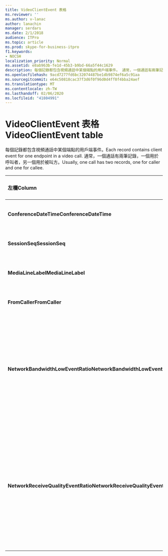 ```yaml
---
title: VideoClientEvent 表格
ms.reviewer: ''
ms.author: v-lanac
author: lanachin
manager: serdars
ms.date: 2/1/2018
audience: ITPro
ms.topic: article
ms.prod: skype-for-business-itpro
f1.keywords:
- NOCSH
localization_priority: Normal
ms.assetid: e8ab963b-fe1d-45b3-b9bd-66a5f44c1629
description: 每個記錄都包含視頻通話中某個端點的用戶端事件。 通常，一個通話有兩筆記錄，一個用於呼叫者，另一個用於被叫方。
ms.openlocfilehash: 9acd7277fd6bc32074487be1db9874ef6a5c91aa
ms.sourcegitcommit: e64c50818cac37f3d6f0f96d0d4ff0f4bba24aef
ms.translationtype: MT
ms.contentlocale: zh-TW
ms.lasthandoff: 02/06/2020
ms.locfileid: "41804991"
---
```

# <a name="videoclientevent-table"></a><span data-ttu-id="39d88-104">VideoClientEvent 表格</span><span class="sxs-lookup"><span data-stu-id="39d88-104">VideoClientEvent table</span></span>
 
<span data-ttu-id="39d88-105">每個記錄都包含視頻通話中某個端點的用戶端事件。</span><span class="sxs-lookup"><span data-stu-id="39d88-105">Each record contains client event for one endpoint in a video call.</span></span> <span data-ttu-id="39d88-106">通常，一個通話有兩筆記錄，一個用於呼叫者，另一個用於被叫方。</span><span class="sxs-lookup"><span data-stu-id="39d88-106">Usually, one call has two records, one for caller and one for callee.</span></span>
  
|<span data-ttu-id="39d88-107">**左欄**</span><span class="sxs-lookup"><span data-stu-id="39d88-107">**Column**</span></span>|<span data-ttu-id="39d88-108">**資料類型**</span><span class="sxs-lookup"><span data-stu-id="39d88-108">**Data Type**</span></span>|<span data-ttu-id="39d88-109">**索引鍵/索引**</span><span class="sxs-lookup"><span data-stu-id="39d88-109">**Key/Index**</span></span>|<span data-ttu-id="39d88-110">**詳細資料**</span><span class="sxs-lookup"><span data-stu-id="39d88-110">**Details**</span></span>|
|:-----|:-----|:-----|:-----|
|<span data-ttu-id="39d88-111">**ConferenceDateTime**</span><span class="sxs-lookup"><span data-stu-id="39d88-111">**ConferenceDateTime**</span></span> <br/> |<span data-ttu-id="39d88-112">datetime</span><span class="sxs-lookup"><span data-stu-id="39d88-112">datetime</span></span>  <br/> |<span data-ttu-id="39d88-113">首選</span><span class="sxs-lookup"><span data-stu-id="39d88-113">Primary</span></span>  <br/> |<span data-ttu-id="39d88-114">從[MediaLine 資料表](medialine-0.md)中參照。</span><span class="sxs-lookup"><span data-stu-id="39d88-114">Referenced from the [MediaLine table](medialine-0.md).</span></span>  <br/> |
|<span data-ttu-id="39d88-115">**SessionSeq**</span><span class="sxs-lookup"><span data-stu-id="39d88-115">**SessionSeq**</span></span> <br/> |<span data-ttu-id="39d88-116">int</span><span class="sxs-lookup"><span data-stu-id="39d88-116">int</span></span>  <br/> |<span data-ttu-id="39d88-117">首選</span><span class="sxs-lookup"><span data-stu-id="39d88-117">Primary</span></span>  <br/> |<span data-ttu-id="39d88-118">從[MediaLine 資料表](medialine-0.md)中參照。</span><span class="sxs-lookup"><span data-stu-id="39d88-118">Referenced from the [MediaLine table](medialine-0.md).</span></span>  <br/> |
|<span data-ttu-id="39d88-119">**MediaLineLabel**</span><span class="sxs-lookup"><span data-stu-id="39d88-119">**MediaLineLabel**</span></span> <br/> |<span data-ttu-id="39d88-120">Tinyint</span><span class="sxs-lookup"><span data-stu-id="39d88-120">tinyint</span></span>  <br/> |<span data-ttu-id="39d88-121">首選</span><span class="sxs-lookup"><span data-stu-id="39d88-121">Primary</span></span>  <br/> |<span data-ttu-id="39d88-122">從[MediaLine 資料表](medialine-0.md)中參照。</span><span class="sxs-lookup"><span data-stu-id="39d88-122">Referenced from the [MediaLine table](medialine-0.md).</span></span>  <br/> |
|<span data-ttu-id="39d88-123">**FromCaller**</span><span class="sxs-lookup"><span data-stu-id="39d88-123">**FromCaller**</span></span> <br/> |<span data-ttu-id="39d88-124">稍微</span><span class="sxs-lookup"><span data-stu-id="39d88-124">bit</span></span>  <br/> |<span data-ttu-id="39d88-125">首選</span><span class="sxs-lookup"><span data-stu-id="39d88-125">Primary</span></span>  <br/> |<span data-ttu-id="39d88-126">0：被方程式的資料</span><span class="sxs-lookup"><span data-stu-id="39d88-126">0: Callee's data</span></span>  <br/> <span data-ttu-id="39d88-127">1：來電者的資料</span><span class="sxs-lookup"><span data-stu-id="39d88-127">1: Caller's data</span></span>  <br/> |
|<span data-ttu-id="39d88-128">**NetworkBandwidthLowEventRatio**</span><span class="sxs-lookup"><span data-stu-id="39d88-128">**NetworkBandwidthLowEventRatio**</span></span> <br/> || <br/> |<span data-ttu-id="39d88-129">會話針對「錯誤」狀態觸發 LowBandwidth 事件的百分比。</span><span class="sxs-lookup"><span data-stu-id="39d88-129">Percentage of session the LowBandwidth event was fired for 'Bad' state.</span></span> <span data-ttu-id="39d88-130">可用的頻寬不足以取得可接受的語音體驗。</span><span class="sxs-lookup"><span data-stu-id="39d88-130">The available bandwidth is insufficient for an acceptable voice experience.</span></span>  <br/> |
|<span data-ttu-id="39d88-131">**NetworkReceiveQualityEventRatio**</span><span class="sxs-lookup"><span data-stu-id="39d88-131">**NetworkReceiveQualityEventRatio**</span></span> <br/> || <br/> |<span data-ttu-id="39d88-132">會話針對「錯誤」狀態觸發 ReceiveSendQuality 事件的百分比。</span><span class="sxs-lookup"><span data-stu-id="39d88-132">Percentage of session the ReceiveSendQuality event was fired for 'Bad' state.</span></span>  <br/> <span data-ttu-id="39d88-133">在抖動或資料包遺失方面的網路品質很嚴重，而且會影響接收的音訊品質。</span><span class="sxs-lookup"><span data-stu-id="39d88-133">Network quality in terms of jitter or packet loss is severe and impacts the quality of audio being received.</span></span>  <br/> |
   

